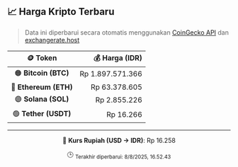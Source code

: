 

<!-- HARGA_KRIPTO -->
## 📈 Harga Kripto Terbaru

> Data ini diperbarui secara otomatis menggunakan [CoinGecko API](https://www.coingecko.com/) dan [exchangerate.host](https://exchangerate.host/)

<div align="center">

| 🪙 Token | 💰 Harga (IDR) |
|:------:|---------------:|
| 🟠 **Bitcoin (BTC)**   | Rp 1.897.571.366 |
| 🔵 **Ethereum (ETH)**  | Rp 63.378.605 |
| 🟣 **Solana (SOL)**    | Rp 2.855.226 |
| 🟢 **Tether (USDT)**   | Rp 16.266 |

---

💱 **Kurs Rupiah (USD → IDR)**: Rp 16.258

🕒 <sub>Terakhir diperbarui: 8/8/2025, 16.52.43</sub>

</div>
<!-- /HARGA_KRIPTO -->